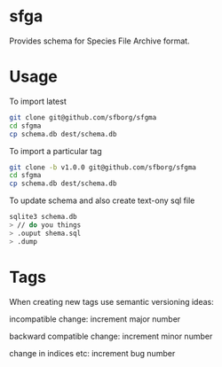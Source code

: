 # sfga
 
Provides schema for Species File Archive format.

# Usage

To import latest

```bash
git clone git@github.com/sfborg/sfgma
cd sfgma
cp schema.db dest/schema.db
```

To import a particular tag

```bash
git clone -b v1.0.0 git@github.com/sfborg/sfgma
cd sfgma
cp schema.db dest/schema.db
```

To update schema and also create text-ony sql file

```bash
sqlite3 schema.db
> // do you things
> .ouput shema.sql
> .dump
```

# Tags

When creating new tags use semantic versioning ideas:

incompatible change: increment major number

backward compatible change: increment minor number

change in indices etc: increment bug number
